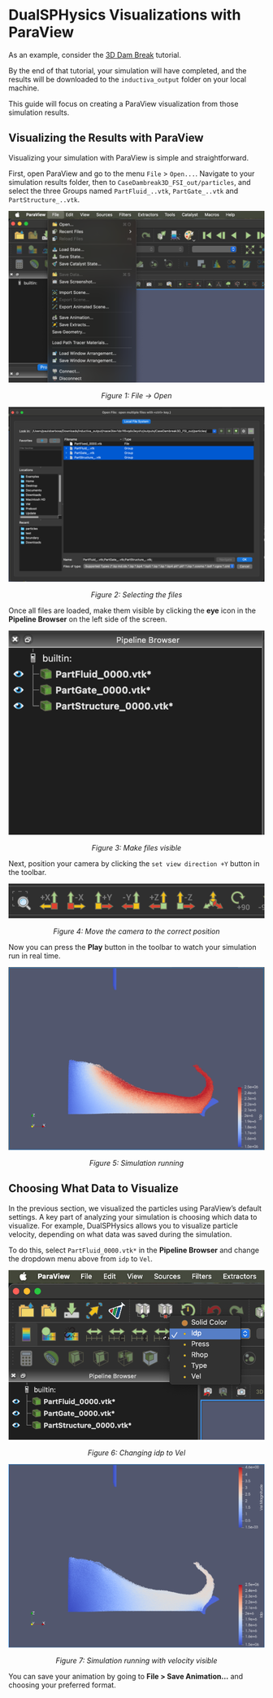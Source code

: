 # DualSPHysics Visualizations with ParaView
As an example, consider the [3D Dam Break](https://inductiva.ai/guides/dualsphysics/run-on-gpu-configuration) tutorial. 

By the end of that tutorial, your simulation will have completed, and the results will be downloaded to the `inductiva_output` folder on your local machine.

This guide will focus on creating a ParaView visualization from those simulation results.

## Visualizing the Results with ParaView
Visualizing your simulation with ParaView is simple and straightforward.

First, open ParaView and go to the menu `File` > `Open...`. Navigate to your
simulation results folder, then to `CaseDambreak3D_FSI_out/particles`, and select the three Groups named `PartFluid_..vtk`, `PartGate_..vtk` and `PartStructure_..vtk`.

![File -> Open](./_static/file-open.png)
<p align="center"><em>Figure 1: File -> Open</em></p>

![Selecting the files](./_static/select-files.png)
<p align="center"><em>Figure 2: Selecting the files</em></p>

Once all files are loaded, make them visible by clicking the **eye** icon in the **Pipeline Browser** 
on the left side of the screen.

![Make files visible](./_static/eye.png)
<p align="center"><em>Figure 3: Make files visible</em></p>

Next, position your camera by clicking the `set view direction +Y` button in the toolbar.

![Move the camera to the correct position](./_static/camera.png)
<p align="center"><em>Figure 4: Move the camera to the correct position</em></p>

Now you can press the **Play** button in the toolbar to watch your simulation run in real time.

![Simulation running](./_static/sim.png)
<p align="center"><em>Figure 5: Simulation running</em></p>

## Choosing What Data to Visualize
In the previous section, we visualized the particles using ParaView’s default settings. A key part of analyzing your simulation is choosing which data to visualize. For example, DualSPHysics allows you to visualize particle velocity, depending on what data was saved during the simulation.

To do this, select `PartFluid_0000.vtk*` in the **Pipeline Browser** and change the dropdown menu above from `idp` to `Vel`.

![Changing idp to Vel](./_static/pick_vel.png)
<p align="center"><em>Figure 6: Changing idp to Vel</em></p>

![Simulation running with velocity visible](./_static/sim_vel.png)
<p align="center"><em>Figure 7: Simulation running with velocity visible</em></p>

You can save your animation by going to **File > Save Animation...** and choosing your preferred format.